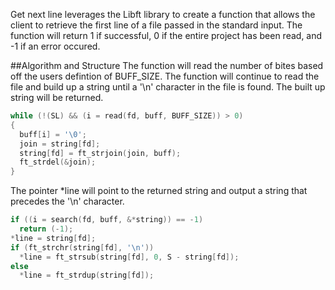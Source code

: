Get next line leverages the Libft library to create a function that allows the client to retrieve the first line of a file passed in the standard input. The function will return 1 if successful, 0 if the entire project has been read, and -1 if an error occured. 


##Algorithm and Structure
The function will read the number of bites based off the users defintion of BUFF_SIZE. The function will continue to read the file and build up a string until a '\n' character in the file is found. The built up string will be returned.  

```C
while (!(SL) && (i = read(fd, buff, BUFF_SIZE)) > 0)
{
  buff[i] = '\0';
  join = string[fd];
  string[fd] = ft_strjoin(join, buff);
  ft_strdel(&join);
}
```

The pointer *line will point to the returned string and output a string that precedes the '\n' character. 
```C
if ((i = search(fd, buff, &*string)) == -1)
  return (-1);
*line = string[fd];
if (ft_strchr(string[fd], '\n'))
  *line = ft_strsub(string[fd], 0, S - string[fd]);
else
  *line = ft_strdup(string[fd]);
```
